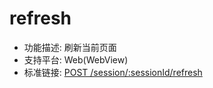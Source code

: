 # refresh

* 功能描述: 刷新当前页面
* 支持平台: Web(WebView)
* 标准链接: [POST /session/:sessionId/refresh](https://w3c.github.io/webdriver/#refresh)